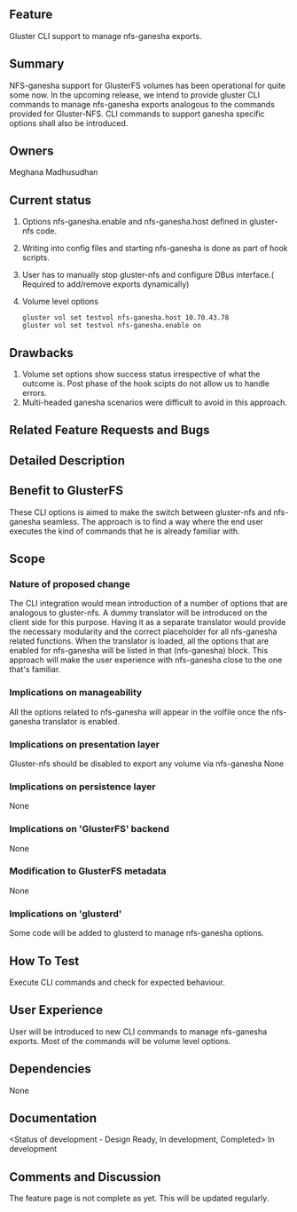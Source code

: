 Feature
-------

Gluster CLI support to manage nfs-ganesha exports.

Summary
-------

NFS-ganesha support for GlusterFS volumes has been operational for quite
some now. In the upcoming release, we intend to provide gluster CLI
commands to manage nfs-ganesha exports analogous to the commands
provided for Gluster-NFS. CLI commands to support ganesha specific
options shall also be introduced.

Owners
------

Meghana Madhusudhan

Current status
--------------

1.  Options nfs-ganesha.enable and nfs-ganesha.host defined in
    gluster-nfs code.
2.  Writing into config files and starting nfs-ganesha is done as part
    of hook scripts.
3.  User has to manually stop gluster-nfs and configure DBus interface.(
    Required to add/remove exports dynamically)
4.  Volume level options

		gluster vol set testvol nfs-ganesha.host 10.70.43.78
		gluster vol set testvol nfs-ganesha.enable on

Drawbacks
---------

1.  Volume set options show success status irrespective of what the
    outcome is. Post phase of the hook scipts do not allow us to handle
    errors.
2.  Multi-headed ganesha scenarios were difficult to avoid in this
    approach.

Related Feature Requests and Bugs
---------------------------------

Detailed Description
--------------------

Benefit to GlusterFS
--------------------

These CLI options is aimed to make the switch between gluster-nfs and
nfs-ganesha seamless. The approach is to find a way where the end user
executes the kind of commands that he is already familiar with.

Scope
-----

### Nature of proposed change

The CLI integration would mean introduction of a number of options that
are analogous to gluster-nfs. A dummy translator will be introduced on
the client side for this purpose. Having it as a separate translator
would provide the necessary modularity and the correct placeholder for
all nfs-ganesha related functions. When the translator is loaded, all
the options that are enabled for nfs-ganesha will be listed in that
(nfs-ganesha) block. This approach will make the user experience with
nfs-ganesha close to the one that's familiar.

### Implications on manageability

All the options related to nfs-ganesha will appear in the volfile once
the nfs-ganesha translator is enabled.

### Implications on presentation layer

Gluster-nfs should be disabled to export any volume via nfs-ganesha None

### Implications on persistence layer

None

### Implications on 'GlusterFS' backend

None

### Modification to GlusterFS metadata

None

### Implications on 'glusterd'

Some code will be added to glusterd to manage nfs-ganesha options.

How To Test
-----------

Execute CLI commands and check for expected behaviour.

User Experience
---------------

User will be introduced to new CLI commands to manage nfs-ganesha
exports. Most of the commands will be volume level options.

Dependencies
------------

None

Documentation
-------------

<Status of development - Design Ready, In development, Completed> In
development

Comments and Discussion
-----------------------

The feature page is not complete as yet. This will be updated regularly.
